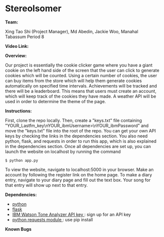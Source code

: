 # StereoIsomer

**Team:**

Xing Tao Shi (Project Manager), Md Abedin, Jackie Woo, Manahal Tabassum
Period 8


**Video Link:**

**Overview:**

Our project is essentially the cookie clicker game where you have a giant cookie on the left hand side of the screen that the user can click to generate cookies which will be counted. Using a certain number of cookies, the user can buy items from the store which will help them generate cookies automatically on specified time intervals. Achievements will be tracked and there will be a leaderboard. This means that users must create an account, which will keep track of the cookies they have made. A weather API will be used in order to determine the theme of the page.


**Instructions:**

First, clone the repo locally. Then, create a "keys.txt" file containing "YOUR_Lastfm_key\nYOUR_ibmUsername>\nYOUR_ibmPassword" and move the "keys.txt" file into the root of the repo. You can get your own API keys by checking the links in the dependencies section. You also need python, flask, and requests in order to run this app, which is also explained in the dependencies section. Once all dependencies are set up, you can  launch the website on localhost by running the command

```
$ python app.py
```

To view the website, navigate to localhost:5000 in your browser. Make an account by following the register link on the home page. To make a diary entry, navigate to your diary page and fill out the text box. Your song for that entry will show up next to that entry.


**Dependencies:**
- <a href = "https://www.python.org/downloads/"> python </a>
- <a href = "http://flask.pocoo.org/docs/0.12/installation/"> flask </a>
- <a href = "https://console.bluemix.net/registration/?target=%2Fdeveloper%2Fwatson%2Fcreate-project%3Fservices%3Dtone_analyzer%26hideTours%3Dtrue&cm_mmc%3DOSocial_Tumblr-_-Watson%2BCore_Watson%2BCore%2B-%2BPlatform-_-WW_WW-_-wdc-ref%26cm_mmc%3DOSocial_Tumblr-_-Watson%2BCore_Watson%2BCore%2B-%2BPlatform-_-WW_WW-_-wdc-ref%26cm_mmca1%3D000000OF%26cm_mmca2%3D10000409&cm_mc_uid=41516314672015106846304&cm_mc_sid_50200000=1511376254&cm_mc_sid_52640000=1511376254"> IBM Watson Tone Analyzer API key </a>: sign up for an API key
- <a href = "http://docs.python-requests.org/en/master/user/install/"> python requests module </a>: use pip install
  

**Known Bugs**
